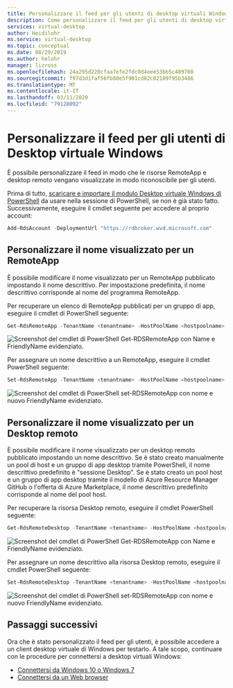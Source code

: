 ```yaml
---
title: Personalizzare il feed per gli utenti di desktop virtuali Windows-Azure
description: Come personalizzare il feed per gli utenti di desktop virtuali Windows con i cmdlet di PowerShell.
services: virtual-desktop
author: Heidilohr
ms.service: virtual-desktop
ms.topic: conceptual
ms.date: 08/29/2019
ms.author: helohr
manager: lizross
ms.openlocfilehash: 24a295d220cfaa7efe2fdc0d4eee53bb5c409708
ms.sourcegitcommit: f97d3d1faf56fb80e5f901cd82c02189f95b3486
ms.translationtype: MT
ms.contentlocale: it-IT
ms.lasthandoff: 03/11/2020
ms.locfileid: "79128092"
---
```

# <a name="customize-feed-for-windows-virtual-desktop-users"></a>Personalizzare il feed per gli utenti di Desktop virtuale Windows

È possibile personalizzare il feed in modo che le risorse RemoteApp e desktop remoto vengano visualizzate in modo riconoscibile per gli utenti.

Prima di tutto, [scaricare e importare il modulo Desktop virtuale Windows di PowerShell](/powershell/windows-virtual-desktop/overview/) da usare nella sessione di PowerShell, se non è già stato fatto. Successivamente, eseguire il cmdlet seguente per accedere al proprio account:

```powershell
Add-RdsAccount -DeploymentUrl "https://rdbroker.wvd.microsoft.com"
```

## <a name="customize-the-display-name-for-a-remoteapp"></a>Personalizzare il nome visualizzato per un RemoteApp

È possibile modificare il nome visualizzato per un RemoteApp pubblicato impostando il nome descrittivo. Per impostazione predefinita, il nome descrittivo corrisponde al nome del programma RemoteApp.

Per recuperare un elenco di RemoteApp pubblicati per un gruppo di app, eseguire il cmdlet di PowerShell seguente:

```powershell
Get-RdsRemoteApp -TenantName <tenantname> -HostPoolName <hostpoolname> -AppGroupName <appgroupname>
```
![Screenshot del cmdlet di PowerShell Get-RDSRemoteApp con Name e FriendlyName evidenziato.](media/get-rdsremoteapp.png)

Per assegnare un nome descrittivo a un RemoteApp, eseguire il cmdlet PowerShell seguente:

```powershell
Set-RdsRemoteApp -TenantName <tenantname> -HostPoolName <hostpoolname> -AppGroupName <appgroupname> -Name <existingappname> -FriendlyName <newfriendlyname>
```
![Screenshot del cmdlet di PowerShell set-RDSRemoteApp con nome e nuovo FriendlyName evidenziato.](media/set-rdsremoteapp.png)

## <a name="customize-the-display-name-for-a-remote-desktop"></a>Personalizzare il nome visualizzato per un Desktop remoto

È possibile modificare il nome visualizzato per un desktop remoto pubblicato impostando un nome descrittivo. Se è stato creato manualmente un pool di host e un gruppo di app desktop tramite PowerShell, il nome descrittivo predefinito è "sessione Desktop". Se è stato creato un pool host e un gruppo di app desktop tramite il modello di Azure Resource Manager GitHub o l'offerta di Azure Marketplace, il nome descrittivo predefinito corrisponde al nome del pool host.

Per recuperare la risorsa Desktop remoto, eseguire il cmdlet PowerShell seguente:

```powershell
Get-RdsRemoteDesktop -TenantName <tenantname> -HostPoolName <hostpoolname> -AppGroupName <appgroupname>
```
![Screenshot del cmdlet di PowerShell Get-RDSRemoteApp con Name e FriendlyName evidenziato.](media/get-rdsremotedesktop.png)

Per assegnare un nome descrittivo alla risorsa Desktop remoto, eseguire il cmdlet PowerShell seguente:

```powershell
Set-RdsRemoteDesktop -TenantName <tenantname> -HostPoolName <hostpoolname> -AppGroupName <appgroupname> -FriendlyName <newfriendlyname>
```
![Screenshot del cmdlet di PowerShell set-RDSRemoteApp con nome e nuovo FriendlyName evidenziato.](media/set-rdsremotedesktop.png)

## <a name="next-steps"></a>Passaggi successivi

Ora che è stato personalizzato il feed per gli utenti, è possibile accedere a un client desktop virtuale di Windows per testarlo. A tale scopo, continuare con le procedure per connettersi a desktop virtuali Windows:
    
 * [Connettersi da Windows 10 o Windows 7](connect-windows-7-and-10.md)
 * [Connettersi da un Web browser](connect-web.md) 
